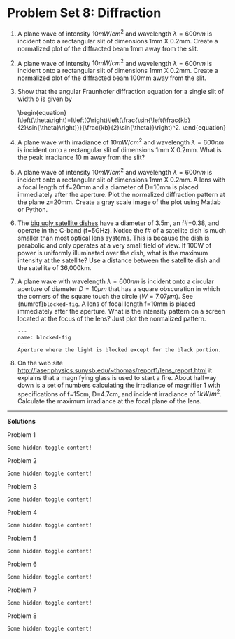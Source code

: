 # Problem Set 8: Diffraction

1. A plane wave of intensity $10 mW/cm^2$ and wavelength $\lambda = 600nm$ is
   incident onto a rectangular slit of dimensions 1mm X 0.2mm. Create a
   normalized plot of the diffracted beam 1mm away from the slit.

2. A plane wave of intensity $10 mW/cm^2$ and wavelength $\lambda = 600nm$ is
   incident onto a rectangular slit of dimensions 1mm X 0.2mm. Create a
   normalized plot of the diffracted beam 100mm away from the slit.

3. Show that the angular Fraunhofer diffraction equation for a single slit of 
   width b is given by

   \begin{equation}
      I\left(\theta\right)=I\left(0\right)\left(\frac{\sin{\left(\frac{kb}{2}\sin{\theta}\right)}}{\frac{kb}{2}\sin{\theta}}\right)^2.
   \end{equation}

4. A plane wave with irradiance of $10 mW/cm^2$ and wavelength $\lambda = 600
   nm$ is incident onto a rectangular slit of dimensions 1mm X 0.2mm. What is
   the peak irradiance 10 m away from the slit?

5. A plane wave of intensity $10 mW/cm^2$ and wavelength $\lambda = 600 nm$ is
   incident onto a rectangular slit of dimensions 1mm X 0.2mm.  A lens with a
   focal length of f=20mm and a diameter of D=10mm is placed immediately after
   the aperture.  Plot the normalized diffraction pattern at the plane z=20mm.
   Create a gray scale image of the plot using Matlab or Python.

6. The [big ugly satellite dishes](http://en.wikipedia.org/wiki/Big_ugly_dish)
   have a diameter of 3.5m, an f#=0.38, and operate in the C-band (f=5GHz).
   Notice the f# of a satellite dish is much smaller than most optical lens
   systems.  This is because the dish is parabolic and only operates at a very
   small field of view.  If 100W of power is uniformly illuminated over the
   dish, what is the maximum intensity at the satellite?  Use a distance
   between the satellite dish and the satellite of 36,000km. 

7. A plane wave with wavelength $\lambda = 600 nm$ is incident onto a circular
   aperture of diameter $D = 10 \mu m$ that has a square obscuration in which
   the corners of the square touch the circle ($W=7.07 \mu m$). See
   {numref}`blocked-fig`. A lens of focal length f=10mm is placed immediately
   after the aperture.  What is the intensity pattern on a screen located at
   the focus of the lens? Just plot the normalized pattern.

   ```{figure} /_static/images/problems/blockedaperture.png
   ---
   name: blocked-fig
   ---
   Aperture where the light is blocked except for the black portion.
   ```

8. On the web site
   http://laser.physics.sunysb.edu/~thomas/report1/lens_report.html it explains
   that a magnifying glass is used to start a fire.  About halfway down is a
   set of numbers calculating the irradiance of magnifier 1 with specifications
   of f=15cm, D=4.7cm, and incident irradiance of $1 kW/m^2$.  Calculate the
   maximum irradiance at the focal plane of the lens.  

---

**Solutions**

Problem 1

```{toggle}
Some hidden toggle content!
```

Problem 2

```{toggle}
Some hidden toggle content!
```

Problem 3

```{toggle}
Some hidden toggle content!
```

Problem 4

```{toggle}
Some hidden toggle content!
```

Problem 5

```{toggle}
Some hidden toggle content!
```

Problem 6

```{toggle}
Some hidden toggle content!
```

Problem 7

```{toggle}
Some hidden toggle content!
```

Problem 8

```{toggle}
Some hidden toggle content!
```
